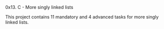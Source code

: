 0x13. C - More singly linked lists

This project contains 11 mandatory and 4 advanced tasks for more singly linked lists.
